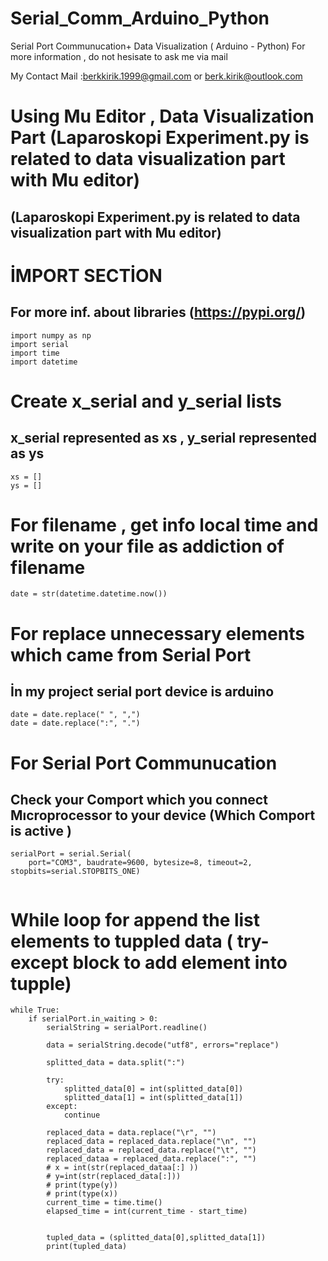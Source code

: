 # Serial_Comm_Arduino_Python
 Serial Port Coımmunucation+ Data Visualization ( Arduino - Python)
For more information , do not hesisate to ask me via mail 




My Contact Mail :berkkirik.1999@gmail.com       or        berk.kirik@outlook.com


# Using Mu Editor , Data Visualization Part (Laparoskopi Experiment.py is related to data visualization part with Mu editor)
## (Laparoskopi Experiment.py is related to data visualization part with Mu editor)





# İMPORT SECTİON
## For more inf. about libraries (https://pypi.org/)


```
import numpy as np 
import serial
import time 
import datetime
```


# Create x_serial and y_serial lists 
## x_serial represented as xs , y_serial represented as ys



```
xs = []
ys = []
```


# For filename , get info local time and write on your file as addiction of filename
```
date = str(datetime.datetime.now())
```


# For replace unnecessary elements which came from Serial Port 
## İn my project serial port device is arduino


```
date = date.replace(" ", ",")
date = date.replace(":", ".")

```


# For Serial Port Communucation 
## Check your Comport which you connect Mıcroprocessor to your device (Which Comport is active )

```
serialPort = serial.Serial(
    port="COM3", baudrate=9600, bytesize=8, timeout=2, stopbits=serial.STOPBITS_ONE)


```


# While loop for append the list elements to tuppled data ( try-except block to add element into tupple)

```
while True:
    if serialPort.in_waiting > 0:
        serialString = serialPort.readline()

        data = serialString.decode("utf8", errors="replace")

        splitted_data = data.split(":")

        try:
            splitted_data[0] = int(splitted_data[0])
            splitted_data[1] = int(splitted_data[1])
        except:
            continue

        replaced_data = data.replace("\r", "")
        replaced_data = replaced_data.replace("\n", "")
        replaced_data = replaced_data.replace("\t", "")
        replaced_dataa = replaced_data.replace(":", "")
        # x = int(str(replaced_dataa[:] ))
        # y=int(str(replaced_data[:]))
        # print(type(y))
        # print(type(x))
        current_time = time.time()
        elapsed_time = int(current_time - start_time)


        tupled_data = (splitted_data[0],splitted_data[1])
        print(tupled_data)

```